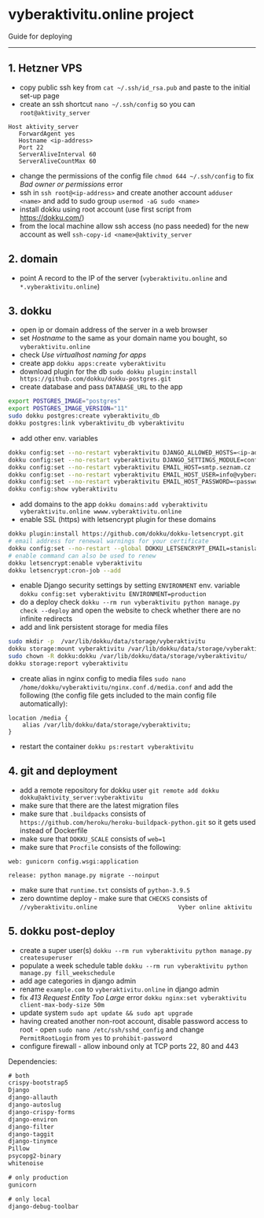 # vyberaktivitu.online project

Guide for deploying
___________________
## 1. Hetzner VPS
- copy public ssh key from `cat ~/.ssh/id_rsa.pub` and paste to the initial set-up page
- create an ssh shortcut `nano ~/.ssh/config` so you can `root@aktivity_server`
```
Host aktivity_server
   ForwardAgent yes
   Hostname <ip-address>
   Port 22
   ServerAliveInterval 60
   ServerAliveCountMax 60
```
- change the permissions of the config file `chmod 644 ~/.ssh/config` to fix _Bad owner or permissions_ error
- ssh in `ssh root@<ip-address>` and create another account `adduser <name>` 
   and add to sudo group `usermod -aG sudo <name>`
- install dokku using root account (use first script from https://dokku.com/)
- from the local machine allow ssh access (no pass needed) for the new account as well 
 `ssh-copy-id <name>@aktivity_server`
## 2. domain
 - point A record to the IP of the server (`vyberaktivitu.online` and `*.vyberaktivitu.online`)
## 3. dokku
 - open ip or domain address of the server in a web browser
 - set _Hostname_ to the same as your domain name you bought, so `vyberaktivitu.online`
 - check _Use virtualhost naming for apps_
 - create app `dokku apps:create vyberaktivitu`
 - download plugin for the db `sudo dokku plugin:install https://github.com/dokku/dokku-postgres.git`
 - create database and pass `DATABASE_URL` to the app
 ```bash
export POSTGRES_IMAGE="postgres"
export POSTGRES_IMAGE_VERSION="11"
sudo dokku postgres:create vyberaktivitu_db
dokku postgres:link vyberaktivitu_db vyberaktivitu
```
 - add other env. variables
```bash
dokku config:set --no-restart vyberaktivitu DJANGO_ALLOWED_HOSTS=<ip-address>,vyberaktivitu.online,www.vyberaktivitu.online
dokku config:set --no-restart vyberaktivitu DJANGO_SETTINGS_MODULE=config.settings.production
dokku config:set --no-restart vyberaktivitu EMAIL_HOST=smtp.seznam.cz
dokku config:set --no-restart vyberaktivitu EMAIL_HOST_USER=info@vyberaktivitu.online
dokku config:set --no-restart vyberaktivitu EMAIL_HOST_PASSWORD=<password>
dokku config:show vyberaktivitu
```
 - add domains to the app `dokku domains:add vyberaktivitu vyberaktivitu.online wwww.vyberaktivitu.online`
 - enable SSL (https) with letsencrypt plugin for these domains
```bash
dokku plugin:install https://github.com/dokku/dokku-letsencrypt.git
# email address for renewal warnings for your certificate
dokku config:set --no-restart --global DOKKU_LETSENCRYPT_EMAIL=stanislav.matas@gmail.com
# enable command can also be used to renew
dokku letsencrypt:enable vyberaktivitu
dokku letsencrypt:cron-job --add
```  
 - enable Django security settings by setting `ENVIRONMENT` env. variable `dokku config:set vyberaktivitu ENVIRONMENT=production`
 - do a deploy check `dokku --rm run vyberaktivitu python manage.py check --deploy` and open the website to check
 whether there are no infinite redirects
 - add and link persistent storage for media files
 ```bash
sudo mkdir -p  /var/lib/dokku/data/storage/vyberaktivitu
dokku storage:mount vyberaktivitu /var/lib/dokku/data/storage/vyberaktivitu:/app/media
sudo chown -R dokku:dokku /var/lib/dokku/data/storage/vyberaktivitu/
dokku storage:report vyberaktivitu
 ```
- create alias in nginx config to media files `sudo nano /home/dokku/vyberaktivitu/nginx.conf.d/media.conf` and add 
 the following (the config file gets included to the main config file automatically):
```
location /media {
    alias /var/lib/dokku/data/storage/vyberaktivitu;
}
```
- restart the container `dokku ps:restart vyberaktivitu`
## 4. git and deployment
- add a remote repository for dokku user `git remote add dokku dokku@aktivity_server:vyberaktivitu`
- make sure that there are the latest migration files
- make sure that `.buildpacks` consists of `https://github.com/heroku/heroku-buildpack-python.git` so it gets used instead of Dockerfile 
- make sure that `DOKKU_SCALE` consists of `web=1`
- make sure that `Procfile` consists of the following:
```
web: gunicorn config.wsgi:application

release: python manage.py migrate --noinput 
```
- make sure that `runtime.txt` consists of `python-3.9.5`
- zero downtime deploy - make sure that `CHECKS` consists of `//vyberaktivitu.online                       Vyber online aktivitu`
## 5. dokku post-deploy
- create a super user(s) `dokku --rm run vyberaktivitu python manage.py createsuperuser`
- populate a week schedule table `dokku --rm run vyberaktivitu python manage.py fill_weekschedule`
- add age categories in django admin  
- rename `example.com` to `vyberaktivitu.online` in django admin
- fix _413 Request Entity Too Large_ error `dokku nginx:set vyberaktivitu client-max-body-size 50m`
- update system `sudo apt update && sudo apt upgrade`
- having created another non-root account, disable password access to root - open `sudo nano /etc/ssh/sshd_config` and
  change `PermitRootLogin` from `yes` to `prohibit-password`
- configure firewall - allow inbound only at TCP ports 22, 80 and 443

Dependencies:
```requirements.txt
# both
crispy-bootstrap5
Django
django-allauth
django-autoslug
django-crispy-forms
django-environ
django-filter
django-taggit
django-tinymce
Pillow
psycopg2-binary
whitenoise

# only production
gunicorn

# only local
django-debug-toolbar
```